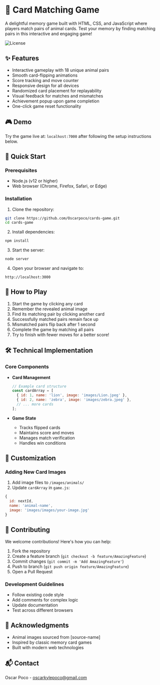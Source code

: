 # 🎴 Card Matching Game

A delightful memory game built with HTML, CSS, and JavaScript where players match pairs of animal cards. Test your memory by finding matching pairs in this interactive and engaging game!

![License](https://img.shields.io/badge/license-MIT-blue.svg)

## ✨ Features

- Interactive gameplay with 18 unique animal pairs
- Smooth card-flipping animations
- Score tracking and move counter
- Responsive design for all devices
- Randomized card placement for replayability
- Visual feedback for matches and mismatches
- Achievement popup upon game completion
- One-click game reset functionality

## 🎮 Demo

Try the game live at: `localhost:7000` after following the setup instructions below.

## 🚀 Quick Start

### Prerequisites

- Node.js (v12 or higher)
- Web browser (Chrome, Firefox, Safari, or Edge)

### Installation

1. Clone the repository:
```bash
git clone https://github.com/Oscarpoco/cards-game.git
cd cards-game
```

2. Install dependencies:
```bash
npm install
```

3. Start the server:
```bash
node server
```

4. Open your browser and navigate to:
```
http://localhost:3000
```

## 🎯 How to Play

1. Start the game by clicking any card
2. Remember the revealed animal image
3. Find its matching pair by clicking another card
4. Successfully matched pairs remain face up
5. Mismatched pairs flip back after 1 second
6. Complete the game by matching all pairs
7. Try to finish with fewer moves for a better score!

## 🛠 Technical Implementation

### Core Components

- **Card Management**
  ```javascript
  // Example card structure
  const cardArray = [
    { id: 1, name: 'lion', image: 'images/Lion.jpeg' },
    { id: 2, name: 'zebra', image: 'images/zebra.jpeg' },
    // ... more cards
  ];
  ```

- **Game State**
  - Tracks flipped cards
  - Maintains score and moves
  - Manages match verification
  - Handles win conditions


## 🎨 Customization

### Adding New Card Images

1. Add image files to `/images/animals/`
2. Update `cardArray` in `game.js`:
```javascript
{
  id: nextId,
  name: 'animal-name',
  image: 'images/images/your-image.jpg'
}
```

## 🤝 Contributing

We welcome contributions! Here's how you can help:

1. Fork the repository
2. Create a feature branch (`git checkout -b feature/AmazingFeature`)
3. Commit changes (`git commit -m 'Add AmazingFeature'`)
4. Push to branch (`git push origin feature/AmazingFeature`)
5. Open a Pull Request

### Development Guidelines

- Follow existing code style
- Add comments for complex logic
- Update documentation
- Test across different browsers


## 🙏 Acknowledgments

- Animal images sourced from [source-name]
- Inspired by classic memory card games
- Built with modern web technologies

## 📬 Contact

Oscar Poco - oscarkylepoco@gmail.com
